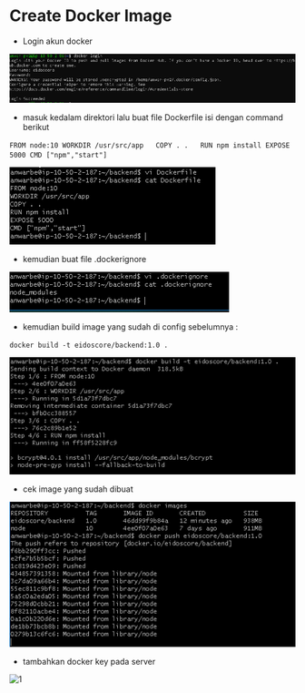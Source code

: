 # Create Docker Image

* Login akun docker

![1](../assets/9.PNG)

*  masuk kedalam direktori lalu buat file Dockerfile isi dengan command berikut

``
FROM node:10
WORKDIR /usr/src/app  
COPY . .  
RUN npm install
EXPOSE 5000
CMD ["npm","start"]
``

![1](../assets/10.PNG)

* kemudian buat file .dockerignore

![1](../assets/12.PNG)

* kemudian build image yang sudah di config sebelumnya :

`` docker build -t eidoscore/backend:1.0 . ``

![1](../assets/13.PNG)

* cek image yang sudah dibuat

![1](../assets/14.PNG)

* tambahkan docker key pada server

![1](../assets/16.PNG)
